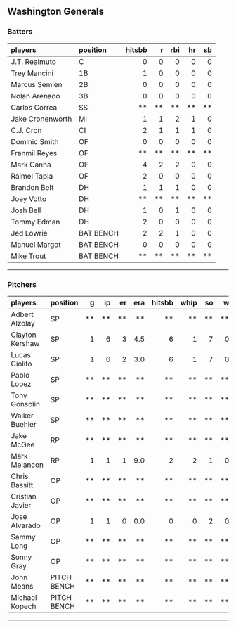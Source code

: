 ## Washington Generals

### Batters

 
|players          |position  | hitsbb|  r| rbi| hr| sb| 
|:----------------|:---------|------:|--:|---:|--:|--:| 
|J.T. Realmuto    |C         |      0|  0|   0|  0|  0| 
|Trey Mancini     |1B        |      1|  0|   0|  0|  0| 
|Marcus Semien    |2B        |      0|  0|   0|  0|  0| 
|Nolan Arenado    |3B        |      0|  0|   0|  0|  0| 
|Carlos Correa    |SS        |     **| **|  **| **| **| 
|Jake Cronenworth |MI        |      1|  1|   2|  1|  0| 
|C.J. Cron        |CI        |      2|  1|   1|  1|  0| 
|Dominic Smith    |OF        |      0|  0|   0|  0|  0| 
|Franmil Reyes    |OF        |     **| **|  **| **| **| 
|Mark Canha       |OF        |      4|  2|   2|  0|  0| 
|Raimel Tapia     |OF        |      2|  0|   0|  0|  0| 
|Brandon Belt     |DH        |      1|  1|   1|  0|  0| 
|Joey Votto       |DH        |     **| **|  **| **| **| 
|Josh Bell        |DH        |      1|  0|   1|  0|  0| 
|Tommy Edman      |DH        |      2|  0|   0|  0|  0| 
|Jed Lowrie       |BAT BENCH |      2|  2|   1|  0|  0| 
|Manuel Margot    |BAT BENCH |      0|  0|   0|  0|  0| 
|Mike Trout       |BAT BENCH |     **| **|  **| **| **| 

* * *

### Pitchers

 
|players         |position    |  g| ip| er| era| hitsbb| whip| so|  w| sv| 
|:---------------|:-----------|--:|--:|--:|---:|------:|----:|--:|--:|--:| 
|Adbert Alzolay  |SP          | **| **| **|  **|     **|   **| **| **| **| 
|Clayton Kershaw |SP          |  1|  6|  3| 4.5|      6|    1|  7|  0|  0| 
|Lucas Giolito   |SP          |  1|  6|  2| 3.0|      6|    1|  7|  0|  0| 
|Pablo Lopez     |SP          | **| **| **|  **|     **|   **| **| **| **| 
|Tony Gonsolin   |SP          | **| **| **|  **|     **|   **| **| **| **| 
|Walker Buehler  |SP          | **| **| **|  **|     **|   **| **| **| **| 
|Jake McGee      |RP          | **| **| **|  **|     **|   **| **| **| **| 
|Mark Melancon   |RP          |  1|  1|  1| 9.0|      2|    2|  1|  0|  1| 
|Chris Bassitt   |OP          | **| **| **|  **|     **|   **| **| **| **| 
|Cristian Javier |OP          | **| **| **|  **|     **|   **| **| **| **| 
|Jose Alvarado   |OP          |  1|  1|  0| 0.0|      0|    0|  2|  0|  0| 
|Sammy Long      |OP          | **| **| **|  **|     **|   **| **| **| **| 
|Sonny Gray      |OP          | **| **| **|  **|     **|   **| **| **| **| 
|John Means      |PITCH BENCH | **| **| **|  **|     **|   **| **| **| **| 
|Michael Kopech  |PITCH BENCH | **| **| **|  **|     **|   **| **| **| **| 


* * *


